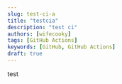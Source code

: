 ```yaml
---
slug: test-ci-a
title: "testcia"
description: "test ci"
authors: [wifecooky]
tags: [GitHub Actions]
keywords: [GitHub, GitHub Actions]
draft: true
---
```


test
